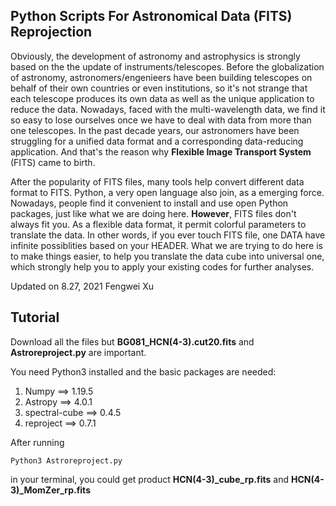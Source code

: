 ## Python Scripts For Astronomical Data (FITS) Reprojection

Obviously, the development of astronomy and astrophysics is strongly based on the the update of instruments/telescopes. Before the globalization of astronomy, astronomers/engenieers have been building telescopes on behalf of their own countries or even institutions, so it's not strange that each telescope produces its own data as well as the unique application to reduce the data. Nowadays, faced with the multi-wavelength data, we find it so easy to lose ourselves once we have to deal with data from more than one telescopes. In the past decade years, our astronomers have been struggling for a unified data format and a corresponding data-reducing application. And that's the reason why **Flexible Image Transport System** (FITS) came to birth.

After the popularity of FITS files, many tools help convert different data format to FITS. Python, a very open language also join, as a emerging force. Nowadays, people find it convenient to install and use open Python packages, just like what we are doing here. **However**, FITS files don't always fit you. As a flexible data format, it permit colorful parameters to translate the data. In other words, if you ever touch FITS file, one DATA have infinite possiblities based on your HEADER. What we are trying to do here is to make things easier, to help you translate the data cube into universal one, which strongly help you to apply your existing codes for further analyses.

Updated on 8.27, 2021
Fengwei Xu

## Tutorial
Download all the files but **BG081_HCN(4-3).cut20.fits** and **Astroreproject.py** are important.

You need Python3 installed and the basic packages are needed:
1. Numpy ==> 1.19.5
2. Astropy ==> 4.0.1
3. spectral-cube ==> 0.4.5
4. reproject ==> 0.7.1

After running
```terminal
Python3 Astroreproject.py
```
in your terminal, you could get product **HCN(4-3)_cube_rp.fits** and **HCN(4-3)_MomZer_rp.fits**
